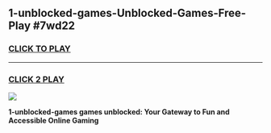 
## 1-unblocked-games-Unblocked-Games-Free-Play #7wd22
<h3>
<a href="https://us.freeplayer.one?title=1-unblocked-games&ref=9M">CLICK TO PLAY</a></h3>
<hr>

<h3>
<a href="https://us.freeplayer.one?title=1-unblocked-games&ref=9M">CLICK 2 PLAY</a>
  
</h3>

<a href="https://us.freeplayer.one?title=1-unblocked-games&ref=9M"><img src="https://clearcache.store/games.png"></a>


**1-unblocked-games games unblocked: Your Gateway to Fun and Accessible Online Gaming**

